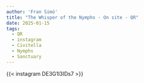 ```yaml
---
author: 'Fran Simó'
title: "The Whisper of the Nymphs - On site - QR"
date: 2025-01-15
tags:
  - QR
  - instagram
  - Civitella
  - Nymphs
  - Sanctuary
---
```


{{< instagram DE3G1l3IDs7 >}}

